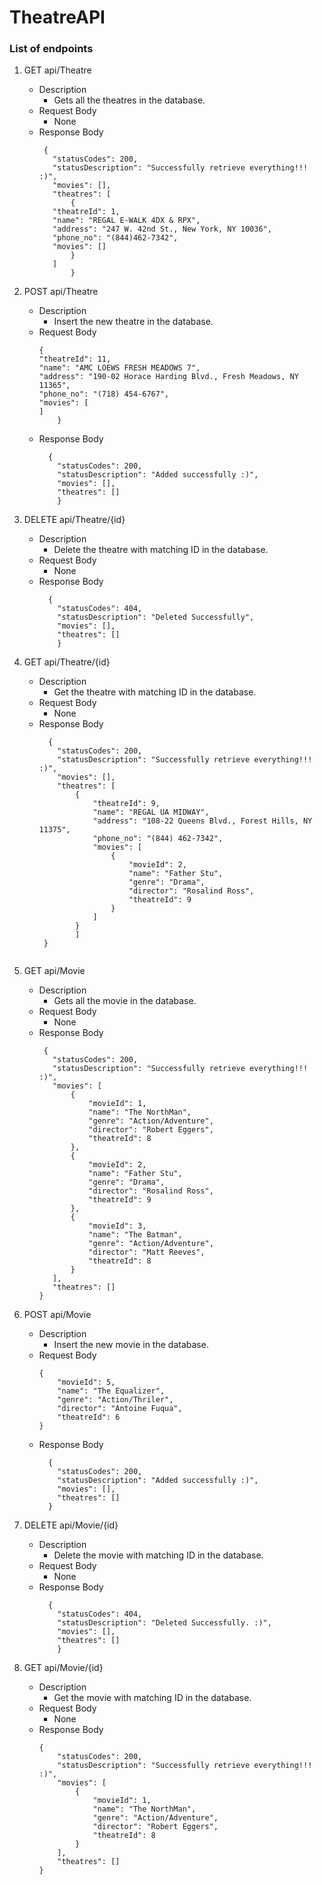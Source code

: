 # TheatreAPI

### List of endpoints

1) GET api/Theatre
    - Description
         - Gets all the theatres in the database.
    - Request Body 
        - None
    - Response Body
         ```    
          {
            "statusCodes": 200,
            "statusDescription": "Successfully retrieve everything!!! :)",
            "movies": [],
            "theatres": [
                {
            "theatreId": 1,
            "name": "REGAL E-WALK 4DX & RPX",
            "address": "247 W. 42nd St., New York, NY 10036",
            "phone_no": "(844)462-7342",
            "movies": []
                }
            ]
                }
        ```
            
2) POST api/Theatre
    - Description
         - Insert the new theatre in the database.
    - Request Body 
        ```
        {
        "theatreId": 11,
        "name": "AMC LOEWS FRESH MEADOWS 7",
        "address": "190-02 Horace Harding Blvd., Fresh Meadows, NY 11365",
        "phone_no": "(718) 454-6767",
        "movies": [
        ]
            }
        ```
    - Response Body
        ```    
          {
            "statusCodes": 200,
            "statusDescription": "Added successfully :)",
            "movies": [],
            "theatres": []
            }
        ```
3) DELETE api/Theatre/{id}
     - Description
         - Delete the theatre with matching ID in the database.
    - Request Body 
        - None
    - Response Body
        ```    
          {
            "statusCodes": 404,
            "statusDescription": "Deleted Successfully",
            "movies": [],
            "theatres": []
            }
        ```
        
4) GET api/Theatre/{id}
    - Description
        - Get the theatre with matching ID in the database.
    - Request Body 
        - None
    - Response Body
        ```    
          {
            "statusCodes": 200,
            "statusDescription": "Successfully retrieve everything!!! :)",
            "movies": [],
            "theatres": [
                {
                    "theatreId": 9,
                    "name": "REGAL UA MIDWAY",
                    "address": "108-22 Queens Blvd., Forest Hills, NY 11375",
                    "phone_no": "(844) 462-7342",
                    "movies": [
                        {
                            "movieId": 2,
                            "name": "Father Stu",
                            "genre": "Drama",
                            "director": "Rosalind Ross",
                            "theatreId": 9
                        }
                    ]
                }
                ]
         }
     ```
5) GET api/Movie
    - Description
         - Gets all the movie in the database.
    - Request Body 
        - None
    - Response Body
         ```    
          {
            "statusCodes": 200,
            "statusDescription": "Successfully retrieve everything!!! :)",
            "movies": [
                {
                    "movieId": 1,
                    "name": "The NorthMan",
                    "genre": "Action/Adventure",
                    "director": "Robert Eggers",
                    "theatreId": 8
                },
                {
                    "movieId": 2,
                    "name": "Father Stu",
                    "genre": "Drama",
                    "director": "Rosalind Ross",
                    "theatreId": 9
                },
                {
                    "movieId": 3,
                    "name": "The Batman",
                    "genre": "Action/Adventure",
                    "director": "Matt Reeves",
                    "theatreId": 8
                }
            ],
            "theatres": []
        }
       ```
            
6) POST api/Movie
    - Description
         - Insert the new movie in the database.
    - Request Body 
        ```
        {
            "movieId": 5,
            "name": "The Equalizer",
            "genre": "Action/Thriler",
            "director": "Antoine Fuqua",
            "theatreId": 6
        }
        ```
    - Response Body
        ```    
          {
            "statusCodes": 200,
            "statusDescription": "Added successfully :)",
            "movies": [],
            "theatres": []
          }
        ```
7) DELETE api/Movie/{id}
     - Description
         - Delete the movie with matching ID in the database.
    - Request Body 
        - None
    - Response Body
        ```    
          {
            "statusCodes": 404,
            "statusDescription": "Deleted Successfully. :)",
            "movies": [],
            "theatres": []
            }
        ```
        
8) GET api/Movie/{id}
    - Description
        - Get the movie with matching ID in the database.
    - Request Body 
        - None
    - Response Body
        ```    
        {
            "statusCodes": 200,
            "statusDescription": "Successfully retrieve everything!!! :)",
            "movies": [
                {
                    "movieId": 1,
                    "name": "The NorthMan",
                    "genre": "Action/Adventure",
                    "director": "Robert Eggers",
                    "theatreId": 8
                }
            ],
            "theatres": []
        }
    ```
